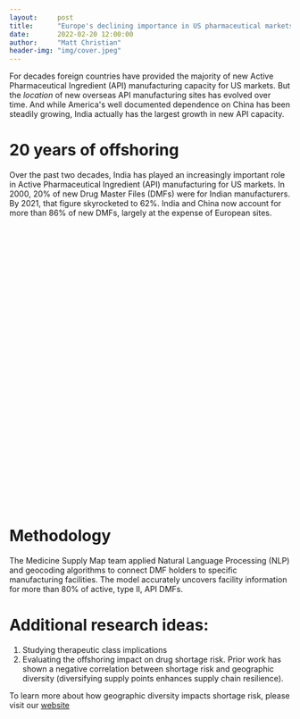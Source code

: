 ```yaml
---
layout:     post
title:      "Europe's declining importance in US pharmaceutical markets"
date:       2022-02-20 12:00:00
author:     "Matt Christian"
header-img: "img/cover.jpeg"
---
```

For decades foreign countries have provided the majority of new Active Pharmaceutical Ingredient (API) manufacturing capacity for US markets. But the *location* of new overseas API manufacturing sites has evolved over time. And while America's well documented dependence on China has been steadily growing, India actually has the largest growth in new API capacity.

<!--more-->
# 20 years of offshoring

Over the past two decades, India has played an increasingly important role in Active Pharmaceutical Ingredient (API) manufacturing for US markets.
In 2000, 20% of new Drug Master Files (DMFs) were for Indian manufacturers. By 2021, that figure skyrocketed to 62%. 
India and China now account for more than 86% of new DMFs, largely at the expense of European sites.

<script
  type="text/javascript"
  src="https://www.gstatic.com/charts/loader.js"
></script>

<div id="dmf_area"></div>
<script>
async function getJSON(filename) {
  const response = await fetch(filename)
  return response.json()
}

google.charts.load('current', {
  'packages': ['corechart']
});
google.charts.setOnLoadCallback(loadAndDrawChart);

function loadAndDrawChart() {
  getJSON("../assets/out_dmf_yearly.json")
  .then(drawChart)
}

function drawChart(rawData) {
  var data = google.visualization.arrayToDataTable([
    ['Region', 'India', 'China', 'Europe', 'United States', 'Other' ],
    ...rawData.map(
      ({year, India, China, Europe, 'United States', Other}) => {
        return [year, India, China, Europe, US, Other]
      }
    )
  ]);

  console.log([
    ['Region', 'India', 'China', 'Europe', 'United States', 'Other' ],
    ...rawData.map(
      ({year, India, China, Europe, US, Other}) => {
        return [year, India, China, Europe, US, Other]
      }
    )
  ])

      var options = {
        title: "Geographic evolution of new pharmaceutical manufacturing capacity",
        legend: { position: 'bottom', maxLines: 3 },
        vAxis: {
          minValue: 0,
          ticks: [0, .25, .5, .75, 1],
          title: 'Portion of new DMFs by region', 
          titleTextStyle: {italic: false}
        },
        series: [
          {color:'#ec9332'},
          {color:'#c44129'},
          {color:'#3e8410'},
          {color:'#0560bd'},
          {color:'#D3D3D3', visibleInLegend: false},
        ],
        isStacked: 'percent',
      };

    var chart = new google.visualization.AreaChart(
      document.getElementById("dmf_area")
    );
    chart.draw(data, options);
}
</script>





<script type="text/javascript">
  google.charts.load("current", { packages: ["corechart"] });
  google.charts.setOnLoadCallback(drawSeriesChart);

  function drawSeriesChart() {

      var data = google.visualization.arrayToDataTable([
        ['Region', 'India', 'China', 'Europe', 'US', 'Other'],
        ['2000', 34, 13, 75, 26, 22],
        ['2010', 259, 73, 78, 28, 49],
        ['2021', 307, 118, 35, 17, 17],
      ]);

      var options = {
        title: "Geographic evolution of new pharmaceutical manufacturing capacity",
        legend: { position: 'bottom', maxLines: 3 },
        vAxis: {
          minValue: 0,
          ticks: [0, .25, .5, .75, 1],
          title: 'Portion of new DMFs by region', 
          titleTextStyle: {italic: false}
        },
        series: [
          {color:'#ec9332'},
          {color:'#c44129'},
          {color:'#3e8410'},
          {color:'#0560bd'},
          {color:'#D3D3D3', visibleInLegend: false},
        ],
        bar: { groupWidth: '50%' },
        isStacked: 'percent',
      };

    var chart = new google.visualization.AreaChart(
      document.getElementById("series_chart_div")
    );
    chart.draw(data, options);
  }
</script>
<div id="series_chart_div" style="width: 900px; height: 500px"></div>

# Methodology

The Medicine Supply Map team applied Natural Language Processing (NLP) and geocoding algorithms to connect DMF holders to specific manufacturing facilities. The model accurately uncovers facility information for more than 80% of active, type II, API DMFs.

# Additional research ideas:

1. Studying therapeutic class implications
2. Evaluating the offshoring impact on drug shortage risk. Prior work has shown a negative correlation between shortage risk and geographic diversity (diversifying supply points enhances supply chain resilience).

To learn more about how geographic diversity impacts shortage risk, please visit our [website](https://www.usp.org/supply-chain/medicine-supply-map)

